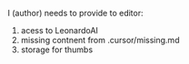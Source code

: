 I (author) needs to provide to editor:

1) acess to LeonardoAI
2) missing contnent from .cursor/missing.md
3) storage for thumbs